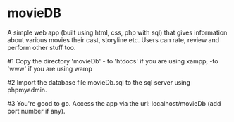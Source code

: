 # movieDB
A simple web app (built using html, css, php with sql) that gives information about various movies their cast, storyline etc. Users can rate, review and perform other stuff too.


#1  Copy the directory 'movieDb' 
    - to 'htdocs' if you are using xampp,
    -to 'www' if you are using wamp

#2 Import the database file movieDb.sql to the sql server using phpmyadmin.

#3 You're good to go. 
  Access the app via the url: localhost/movieDb (add port number if any).
